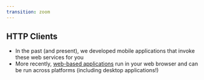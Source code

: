 ```yaml
---
transition: zoom
---
```


## HTTP Clients

- In the past (and present), we developed mobile applications that invoke these web services for you
- More recently, [web-based applications](https://www.freecodecamp.org/news/build-a-pwa-from-scratch-with-html-css-and-javascript/) run in your web browser and can be run across platforms (including desktop applications!)
